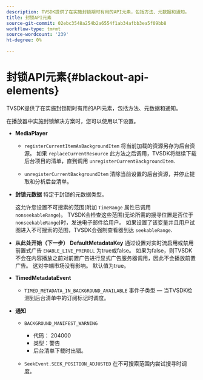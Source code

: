 ```yaml
---
description: TVSDK提供了在实施封锁期时有用的API元素，包括方法、元数据和通知。
title: 封锁API元素
source-git-commit: 02ebc3548a254b2a6554f1ab34afbb3ea5f09bb8
workflow-type: tm+mt
source-wordcount: '239'
ht-degree: 0%

---
```


# 封锁API元素{#blackout-api-elements}

TVSDK提供了在实施封锁期时有用的API元素，包括方法、元数据和通知。

在播放器中实施封锁解决方案时，您可以使用以下设置。

* **MediaPlayer**

   * `registerCurrentItemAsBackgroundItem` 将当前加载的资源另存为后台资源。 如果 `replaceCurrentResource` 此方法之后调用，TVSDK将继续下载后台项目的清单，直到调用 `unregisterCurrentBackgroundItem`.

   * `unregisterCurrentBackgroundItem`  清除当前设置的后台资源，并停止提取和分析后台清单。

* **封锁元数据** 特定于封锁的元数据类型。

  这允许您设置不可搜索的范围(附加 `TimeRange` 属性已调用 `nonseekableRange`)。 TVSDK会检查这些范围(无论所需的搜寻位置是否位于 `nonseekableRange`)时，发送电子邮件给用户。 如果设置了该变量并且用户试图进入不可搜索的范围，TVSDK会强制查看器到达 `seekableRange`.

* **从此处开始（下一步）** **DefaultMetadataKey** 通过设置对实时流启用或禁用前置式广告 `ENABLE_LIVE_PREROLL` 为true或false。 如果为false，则TVSDK不会在内容播放之前对前置广告进行显式广告服务器调用，因此不会播放前置广告。 这对中端市场没有影响。 默认值为true。

* **TimedMetadataEvent**

   * `TIMED_METADATA_IN_BACKGROUND_AVAILABLE` 事件子类型 — 当TVSDK检测到后台清单中的订阅标记时调度。

* **通知**

   * `BACKGROUND_MANIFEST_WARNING`

      * 代码： 204000
      * 类型：警告
      * 后台清单下载时出错。

   * `SeekEvent.SEEK_POSITION_ADJUSTED` 在不可搜索范围内尝试搜寻时调度。
